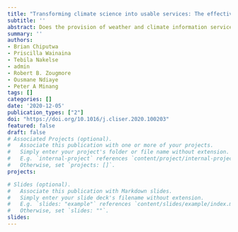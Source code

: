 ```yaml
---
title: "Transforming climate science into usable services: The effectiveness of co-production in promoting uptake of climate information by smallholder farmers in Senegal"
subtitle: ''
abstract: Does the provision of weather and climate information services (WCIS) enhance farmer’s use of forecasts in informing farm decisions? This paper assesses the effectiveness of the Multi-disciplinary Working Group (MWG) – a WCIS co-production initiative in Senegal in influencing farmers uptake of weather and climate information (WCI). WCIS are increasingly gaining importance and widely touted as critical in helping farmers adapt to climate variability. While there have been various WCIS initiatives producing and translating climate data into tailored information and knowledge in different parts of the world, there is hardly any rigorous evidence assessing their effectiveness in improving uptake. In this assessment, we use innovative survey methods and apply rigorous analytical approaches that control for self-selection bias to establish causal linkages between the MWG and use of WCIS. Our findings indicate that MWGs are positively associated with farmers’ awareness, access and uptake of WCI resulting in farm management responses depending on the type of information used. The presence of MWGs generally increases farmer’s awareness of WCI by 18%, access by 12% and uptake by 10%. Furthermore, use of seasonal forecasts is generally associated with a higher proportion of farmers using improved seed, fertilizers and manure, but negatively with crop diversification within MWG locations. This suggests that participatory approaches in the provision of tailored climate information and advisory services can lead to higher uptake and use among farmers in informing farm management responses for better adaptation to climate change. We highlight lessons for improved evaluations of WCIS in future.
summary: '' 
authors: 
- Brian Chiputwa
- Priscilla Wainaina
- Tebila Nakelse
- admin
- Robert B. Zougmore
- Ousmane Ndiaye
- Peter A Minang
tags: []
categories: []
date: '2020-12-05'
publication_types: ["2"]
doi: "https://doi.org/10.1016/j.cliser.2020.100203"
featured: false
draft: false
# Associated Projects (optional).
#   Associate this publication with one or more of your projects.
#   Simply enter your project's folder or file name without extension.
#   E.g. `internal-project` references `content/project/internal-project/index.md`.
#   Otherwise, set `projects: []`.
projects:

# Slides (optional).
#   Associate this publication with Markdown slides.
#   Simply enter your slide deck's filename without extension.
#   E.g. `slides: "example"` references `content/slides/example/index.md`.
#   Otherwise, set `slides: ""`.
slides: 
---
```

